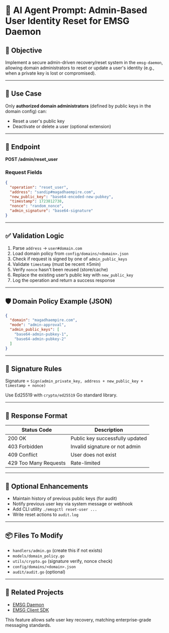 # 🔄 AI Agent Prompt: Admin-Based User Identity Reset for EMSG Daemon

## 🎯 Objective

Implement a secure admin-driven recovery/reset system in the `emsg-daemon`, allowing domain administrators to reset or update a user's identity (e.g., when a private key is lost or compromised).

---

## 🔐 Use Case

Only **authorized domain administrators** (defined by public keys in the domain config) can:

- Reset a user's public key
- Deactivate or delete a user (optional extension)

---

## 📄 Endpoint

**POST /admin/reset_user**

### Request Fields

```json
{
  "operation": "reset_user",
  "address": "sandip#magadhaempire.com",
  "new_public_key": "base64-encoded-new-pubkey",
  "timestamp": 1723812738,
  "nonce": "random_nonce",
  "admin_signature": "base64-signature"
}
```

---

## ✅ Validation Logic

1. Parse `address` → `user#domain.com`
2. Load domain policy from `config/domains/<domain>.json`
3. Check if request is signed by one of `admin_public_keys`
4. Validate `timestamp` (must be recent ±5min)
5. Verify `nonce` hasn't been reused (store/cache)
6. Replace the existing user’s public key with `new_public_key`
7. Log the operation and return a success response

---

## 🛡️ Domain Policy Example (JSON)

```json
{
  "domain": "magadhaempire.com",
  "mode": "admin-approval",
  "admin_public_keys": [
    "base64-admin-pubkey-1",
    "base64-admin-pubkey-2"
  ]
}
```

---

## 🔏 Signature Rules

Signature = `Sign(admin_private_key, address + new_public_key + timestamp + nonce)`

Use Ed25519 with `crypto/ed25519` Go standard library.

---

## 🧾 Response Format

| Status Code | Description                      |
|-------------|----------------------------------|
| 200 OK      | Public key successfully updated  |
| 403 Forbidden | Invalid signature or not admin |
| 409 Conflict | User does not exist             |
| 429 Too Many Requests | Rate-limited           |

---

## 🧰 Optional Enhancements

- Maintain history of previous public keys (for audit)
- Notify previous user key via system message or webhook
- Add CLI utility `./emsgctl reset-user ...`
- Write reset actions to `audit.log`

---

## 📦 Files To Modify

- `handlers/admin.go` (create this if not exists)
- `models/domain_policy.go`
- `utils/crypto.go` (signature verify, nonce check)
- `config/domains/<domain>.json`
- `audit/audit.go` (optional)

---

## 🔗 Related Projects

- [EMSG Daemon](https://github.com/emsg-protocol/emsg-daemon)
- [EMSG Client SDK](https://github.com/emsg-protocol/emsg-client-sdk)

This feature allows safe user key recovery, matching enterprise-grade messaging standards.